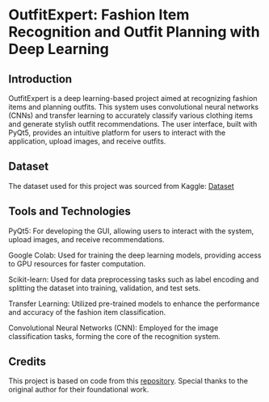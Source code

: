 # OutfitExpert: Fashion Item Recognition and Outfit Planning with Deep Learning

## Introduction
OutfitExpert is a deep learning-based project aimed at recognizing fashion items and planning outfits. This system uses convolutional neural networks (CNNs) and transfer learning to accurately classify various clothing items and generate stylish outfit recommendations. The user interface, built with PyQt5, provides an intuitive platform for users to interact with the application, upload images, and receive outfits.


## Dataset
The dataset used for this project was sourced from Kaggle:
[Dataset](https://www.kaggle.com/datasets/paramaggarwal/fashion-product-images-small)

## Tools and Technologies
PyQt5: For developing the GUI, allowing users to interact with the system, upload images, and receive recommendations.

Google Colab: Used for training the deep learning models, providing access to GPU resources for faster computation.

Scikit-learn: Used for data preprocessing tasks such as label encoding and splitting the dataset into training, validation, and test sets.

Transfer Learning: Utilized pre-trained models to enhance the performance and accuracy of the fashion item classification.

Convolutional Neural Networks (CNN): Employed for the image classification tasks, forming the core of the recognition system.


## Credits
This project is based on code from this [repository](https://github.com/KefanPing/Outfit_Recommendation_Project). Special thanks to the original author for their foundational work.


